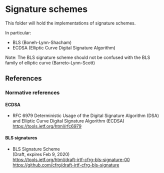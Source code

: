 # Signature schemes

This folder will hold the implementations of signature schemes.

In particular:
  - BLS (Boneh-Lynn-Shacham)
  - ECDSA (Elliptic Curve Digital Signature Algorithm)

Note: The BLS signature scheme should not be confused
  with the BLS family of elliptic curve (Barreto-Lynn-Scott)

## References

### Normative references

#### ECDSA

- RFC 6979 Deterministic Usage of the Digital Signature Algorithm (DSA) and
           Elliptic Curve Digital Signature Algorithm (ECDSA)\
  https://tools.ietf.org/html/rfc6979

#### BLS signatures

- BLS Signature Scheme\
  (Draft, expires Feb 9, 2020)\
  https://tools.ietf.org/html/draft-irtf-cfrg-bls-signature-00  \
  https://github.com/cfrg/draft-irtf-cfrg-bls-signature
